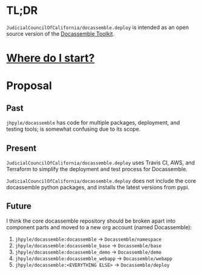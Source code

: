 # TL;DR

`JudicialCouncilOfCalifornia/docassemble.deploy` is intended as an open source version of the [Docassemble Toolkit](https://community.lawyer/docassemble).

# [Where do I start?](https://github.com/JudicialCouncilOfCalifornia/docassemble.deploy/blob/master/.travis.yml)

# Proposal

## Past

`jhpyle/docassemble` has code for multiple packages, deployment, and testing tools; is somewhat confusing due to its scope.

## Present

`JudicialCouncilOfCalifornia/docassemble.deploy` uses Travis CI, AWS, and Terraform to simplify the deployment and test process for Docassemble.

`JudicialCouncilOfCalifornia/docassemble.deploy` does not include the core docassemble python packages, and installs the latest versions from pypi.

## Future

I think the core docassemble repository should be broken apart into component parts and moved to a new org account (named Docassemble):

1. `jhpyle/docassemble:docassemble` -> `Docassemble/namespace`
2. `jhpyle/docassemble:docassemble_base` -> `Docassemble/base`
3. `jhpyle/docassemble:docassemble_demo` -> `Docassemble/demo`
4. `jhpyle/docassemble:docassemble_webapp` -> `Docassemble/webapp`
5. `jhpyle/docassemble:<EVERYTHING ELSE>` -> `Docassemble/deploy`
